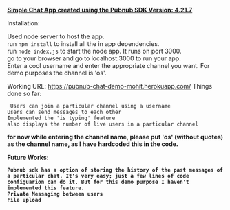 <u><b>Simple Chat App created using the Pubnub SDK Version: 4.21.7</b></u><br>

Installation:

Used node server to host the app.<br>
run `npm install` to install all the in app dependencies.<br>
run `node index.js` to start the node app. It runs on port 3000.<br>
go to your browser and go to localhost:3000 to run your app.<br>
Enter a cool username and enter the appropriate channel you want. For demo purposes the channel is 'os'.<br>

Working URL: https://pubnub-chat-demo-mohit.herokuapp.com/
Things done so far:


	 Users can join a particular channel using a username 
	Users can send messages to each other 
	Implemented the 'is typing' feature
	also displays the number of live users in a particular channel 
<b>for now while entering the channel name, please put 'os' (without quotes) as the channel name, as I have hardcoded this in the code.


Future Works:

	Pubnub sdk has a option of storing the history of the past messages of a particular chat. It's very easy; just a few lines of code configuarion can do it. But for this demo purpose I haven't implemented this feature. 
	Private Messaging between users 
	File upload 

